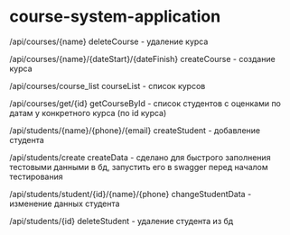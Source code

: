 # course-system-application

/api/courses/{name} deleteCourse - удаление курса

/api/courses/{name}/{dateStart}/{dateFinish} createCourse - создание курса

/api/courses/course_list courseList - список курсов

/api/courses/get/{id} getCourseById - список студентов с оценками по датам у конкретного курса (по id курса)

/api/students/{name}/{phone}/{email} createStudent - добавление студента


/api/students/create createData - сделано для быстрого заполнения тестовыми данными в бд, запустить его в swagger перед началом тестирования

/api/students/student/{id}/{name}/{phone} changeStudentData - изменение данных студента

/api/students/{id} deleteStudent - удаление студента из бд
